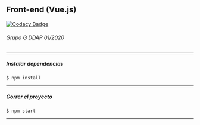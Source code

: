 ## Front-end (Vue.js)

[![Codacy Badge](https://api.codacy.com/project/badge/Grade/5922b1dc401b495b9174f5991f978214)](https://app.codacy.com/manual/juanmanuelbaez1994/ddap-012020-grupo-g-fe?utm_source=github.com&utm_medium=referral&utm_content=h3adHunter/ddap-012020-grupo-g-fe&utm_campaign=Badge_Grade_Dashboard)

###### Grupo G DDAP 01/2020
---
##### Instalar dependencias

```
$ npm install
```
---
##### Correr el proyecto

```
$ npm start
```
---